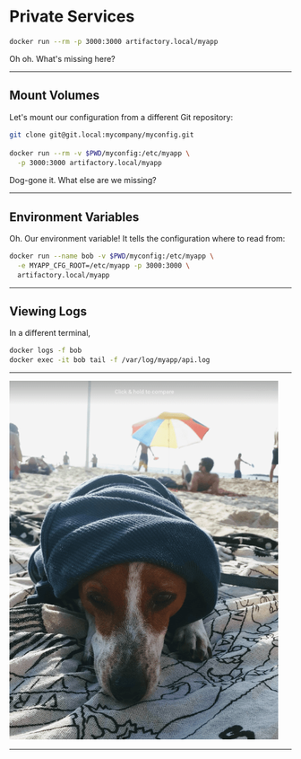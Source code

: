 # Private Services

```bash
docker run --rm -p 3000:3000 artifactory.local/myapp
```

Oh oh. What's missing here?

---

## Mount Volumes

Let's mount our configuration from a different Git repository:

```bash
git clone git@git.local:mycompany/myconfig.git

docker run --rm -v $PWD/myconfig:/etc/myapp \
  -p 3000:3000 artifactory.local/myapp
```

Dog-gone it. What else are we missing?

---

## Environment Variables

Oh. Our environment variable! It tells the configuration where to read from:

```bash
docker run --name bob -v $PWD/myconfig:/etc/myapp \
  -e MYAPP_CFG_ROOT=/etc/myapp -p 3000:3000 \
  artifactory.local/myapp
```

---

## Viewing Logs

In a different terminal,

```bash
docker logs -f bob
docker exec -it bob tail -f /var/log/myapp/api.log
```

---

![Bob the beach](./img/bob-beach.png)

---
